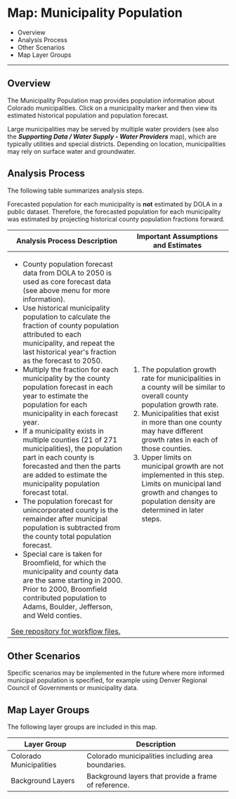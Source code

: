 # Map: Municipality Population

* Overview
* Analysis Process
* Other Scenarios
* Map Layer Groups

--------------

## Overview

The Municipality Population map provides population information about Colorado municipalities.
Click on a municipality marker and then view its estimated historical population
and population forecast.

Large municipalities may be served by multiple water providers
(see also the ***Supporting Data / Water Supply - Water Providers*** map),
which are typically utilities and special districts.
Depending on location, municipalities may rely on surface water and groundwater.

## Analysis Process ##

The following table summarizes analysis steps.

Forecasted population for each municipality is **not** estimated by DOLA in a public dataset.
Therefore, the forecasted population for each municipality was estimated by projecting
historical county population fractions forward.

| **Analysis Process Description** | **Important Assumptions and Estimates** |
| -- | -- |
| <ul><li>County population forecast data from DOLA to 2050 is used as core forecast data (see above menu for more information).</li><li>Use historical municipality population to calculate the fraction of county population attributed to each municipality, and repeat the last historical year's fraction as the forecast to 2050.</li><li>Multiply the fraction for each municipality by the county population forecast in each year to estimate the population for each municipality in each forecast year.</li><li>If a municipality exists in multiple counties (21 of 271 municipalities), the population part in each county is forecasted and then the parts are added to estimate the municipality population forecast total.</li><li>The population forecast for unincorporated county is the remainder after municipal population is subtracted from the county total population forecast.</li><li>Special care is taken for Broomfield, for which the municipality and county data are the same starting in 2000.  Prior to 2000, Broomfield contributed population to Adams, Boulder, Jefferson, and Weld conties.</li></ul>[See repository for workflow files.](https://github.com/OpenWaterFoundation/owf-infomapper-coagtransfer/tree/master/workflow/BaselineScenario/02-MunicipalPopulation)| <ol><li>The population growth rate for municipalities in a county will be similar to overall county population growth rate.</li><li>Municipalities that exist in more than one county may have different growth rates in each of those counties.</li><li>Upper limits on municipal growth are not implemented in this step. Limits on municipal land growth and changes to population density are determined in later steps.</li></ol>|

## Other Scenarios ##

Specific scenarios may be implemented in the future where more informed municipal population is specified,
for example using Denver Regional Council of Governments or municipality data.

## Map Layer Groups

The following layer groups are included in this map.

| **Layer Group** | **Description** |
| -- | -- |
| Colorado Municipalities | Colorado municipalities including area boundaries. |
| Background Layers | Background layers that provide a frame of reference. |
